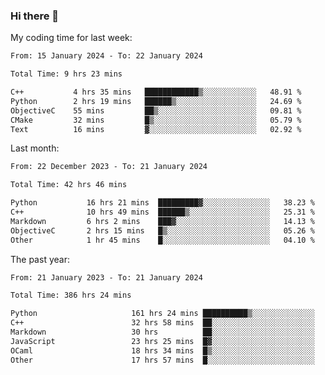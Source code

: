 ### Hi there 👋

My coding time for last week:

<!--START_SECTION:week-->

```txt
From: 15 January 2024 - To: 22 January 2024

Total Time: 9 hrs 23 mins

C++           4 hrs 35 mins   ████████████▒░░░░░░░░░░░░   48.91 %
Python        2 hrs 19 mins   ██████▒░░░░░░░░░░░░░░░░░░   24.69 %
ObjectiveC    55 mins         ██▒░░░░░░░░░░░░░░░░░░░░░░   09.81 %
CMake         32 mins         █▒░░░░░░░░░░░░░░░░░░░░░░░   05.79 %
Text          16 mins         ▓░░░░░░░░░░░░░░░░░░░░░░░░   02.92 %
```

<!--END_SECTION:week-->

Last month:

<!--START_SECTION:month-->

```txt
From: 22 December 2023 - To: 21 January 2024

Total Time: 42 hrs 46 mins

Python           16 hrs 21 mins  █████████▓░░░░░░░░░░░░░░░   38.23 %
C++              10 hrs 49 mins  ██████▒░░░░░░░░░░░░░░░░░░   25.31 %
Markdown         6 hrs 2 mins    ███▓░░░░░░░░░░░░░░░░░░░░░   14.13 %
ObjectiveC       2 hrs 15 mins   █▒░░░░░░░░░░░░░░░░░░░░░░░   05.26 %
Other            1 hr 45 mins    █░░░░░░░░░░░░░░░░░░░░░░░░   04.10 %
```

<!--END_SECTION:month-->

The past year:

<!--START_SECTION:year-->

```txt
From: 21 January 2023 - To: 21 January 2024

Total Time: 386 hrs 24 mins

Python                     161 hrs 24 mins ██████████▒░░░░░░░░░░░░░░   41.77 %
C++                        32 hrs 58 mins  ██░░░░░░░░░░░░░░░░░░░░░░░   08.53 %
Markdown                   30 hrs          ██░░░░░░░░░░░░░░░░░░░░░░░   07.77 %
JavaScript                 23 hrs 25 mins  █▓░░░░░░░░░░░░░░░░░░░░░░░   06.06 %
OCaml                      18 hrs 34 mins  █▒░░░░░░░░░░░░░░░░░░░░░░░   04.81 %
Other                      17 hrs 57 mins  █░░░░░░░░░░░░░░░░░░░░░░░░   04.65 %
```

<!--END_SECTION:year-->
